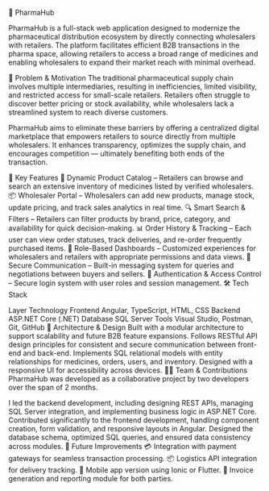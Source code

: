 💊 PharmaHub

PharmaHub is a full-stack web application designed to modernize the pharmaceutical distribution ecosystem by directly connecting wholesalers with retailers. The platform facilitates efficient B2B transactions in the pharma space, allowing retailers to access a broad range of medicines and enabling wholesalers to expand their market reach with minimal overhead.

🎯 Problem & Motivation
The traditional pharmaceutical supply chain involves multiple intermediaries, resulting in inefficiencies, limited visibility, and restricted access for small-scale retailers. Retailers often struggle to discover better pricing or stock availability, while wholesalers lack a streamlined system to reach diverse customers.

PharmaHub aims to eliminate these barriers by offering a centralized digital marketplace that empowers retailers to source directly from multiple wholesalers. It enhances transparency, optimizes the supply chain, and encourages competition — ultimately benefiting both ends of the transaction.

🌟 Key Features
🛒 Dynamic Product Catalog – Retailers can browse and search an extensive inventory of medicines listed by verified wholesalers.
📦 Wholesaler Portal – Wholesalers can add new products, manage stock, update pricing, and track sales analytics in real time.
🔍 Smart Search & Filters – Retailers can filter products by brand, price, category, and availability for quick decision-making.
📊 Order History & Tracking – Each user can view order statuses, track deliveries, and re-order frequently purchased items.
👥 Role-Based Dashboards – Customized experiences for wholesalers and retailers with appropriate permissions and data views.
💬 Secure Communication – Built-in messaging system for queries and negotiations between buyers and sellers.
🔐 Authentication & Access Control – Secure login system with user roles and session management.
🛠️ Tech Stack

Layer	Technology
Frontend	Angular, TypeScript, HTML, CSS
Backend	ASP.NET Core (.NET)
Database	SQL Server
Tools	Visual Studio, Postman, Git, GitHub
🧠 Architecture & Design
Built with a modular architecture to support scalability and future B2B feature expansions.
Follows RESTful API design principles for consistent and secure communication between front-end and back-end.
Implements SQL relational models with entity relationships for medicines, orders, users, and inventory.
Designed with a responsive UI for accessibility across devices.
👨‍💻 Team & Contributions
PharmaHub was developed as a collaborative project by two developers over the span of 2 months.

I led the backend development, including designing REST APIs, managing SQL Server integration, and implementing business logic in ASP.NET Core.
Contributed significantly to the frontend development, handling component creation, form validation, and responsive layouts in Angular.
Designed the database schema, optimized SQL queries, and ensured data consistency across modules.
🚀 Future Improvements
💳 Integration with payment gateways for seamless transaction processing.
📦 Logistics API integration for delivery tracking.
📱 Mobile app version using Ionic or Flutter.
🧾 Invoice generation and reporting module for both parties.
